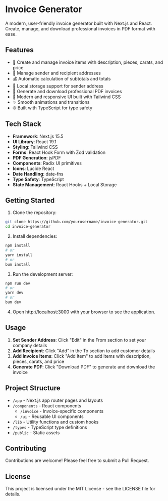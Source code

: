 # Invoice Generator

A modern, user-friendly invoice generator built with Next.js and React. Create, manage, and download professional invoices in PDF format with ease.

## Features

- 📝 Create and manage invoice items with description, pieces, carats, and price
- 👥 Manage sender and recipient addresses
- 💰 Automatic calculation of subtotals and totals
- 💾 Local storage support for sender address
- 📄 Generate and download professional PDF invoices
- 🎨 Modern and responsive UI built with Tailwind CSS
- ✨ Smooth animations and transitions
- 🌐 Built with TypeScript for type safety

## Tech Stack

- **Framework**: Next.js 15.5
- **UI Library**: React 19.1
- **Styling**: Tailwind CSS
- **Forms**: React Hook Form with Zod validation
- **PDF Generation**: jsPDF
- **Components**: Radix UI primitives
- **Icons**: Lucide React
- **Date Handling**: date-fns
- **Type Safety**: TypeScript
- **State Management**: React Hooks + Local Storage

## Getting Started

1. Clone the repository:

```bash
git clone https://github.com/yourusername/invoice-generator.git
cd invoice-generator
```

2. Install dependencies:

```bash
npm install
# or
yarn install
# or
bun install
```

3. Run the development server:

```bash
npm run dev
# or
yarn dev
# or
bun dev
```

4. Open [http://localhost:3000](http://localhost:3000) with your browser to see the application.

## Usage

1. **Set Sender Address**: Click "Edit" in the From section to set your company details
2. **Add Recipient**: Click "Add" in the To section to add customer details
3. **Add Invoice Items**: Click "Add Item" to add items with description, pieces, carats, and price
4. **Generate PDF**: Click "Download PDF" to generate and download the invoice

## Project Structure

- `/app` - Next.js app router pages and layouts
- `/components` - React components
  - `/invoice` - Invoice-specific components
  - `/ui` - Reusable UI components
- `/lib` - Utility functions and custom hooks
- `/types` - TypeScript type definitions
- `/public` - Static assets

## Contributing

Contributions are welcome! Please feel free to submit a Pull Request.

## License

This project is licensed under the MIT License - see the LICENSE file for details.

